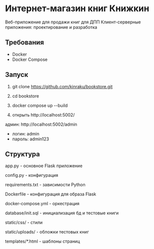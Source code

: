 # Интернет-магазин книг Книжкин

Веб-приложение для продажи книг для ДПП Клиент-серверные приложения: проектирование и разработка

## Требования

- Docker
- Docker Compose

## Запуск

1) git clone https://github.com/kinraku/bookstore.git

2) cd bookstore

3) docker compose up --build

4) открыть http://localhost:5002/

админ: http://localhost:5002/admin  
- логин: admin  
- пароль: admin123

## Структура

app.py - основное Flask приложение

config.py - конфигурация

requirements.txt - зависимости Python

Dockerfile - конфигурация для образа Flask

docker-compose.yml - оркестрация

database/init.sql - инициализация бд и тестовые книги

static/css/ - стили

static/uploads/ - обложки тестовых книг

templates/*.html - шаблоны страниц